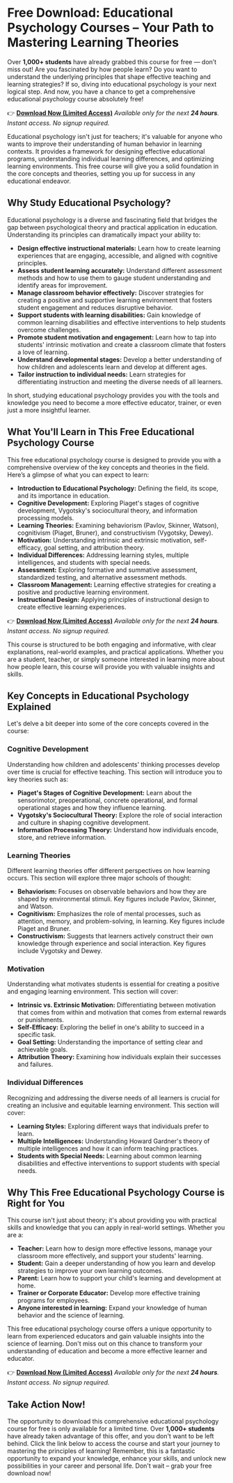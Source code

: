 # Free Download: Educational Psychology Courses – Your Path to Mastering Learning Theories

Over **1,000+ students** have already grabbed this course for free — don’t miss out!
Are you fascinated by how people learn? Do you want to understand the underlying principles that shape effective teaching and learning strategies? If so, diving into educational psychology is your next logical step. And now, you have a chance to get a comprehensive educational psychology course absolutely free!

👉 [**Download Now (Limited Access)**](https://udemywork.com/educational-psychology-courses)
_Available only for the next **24 hours**. Instant access. No signup required._

Educational psychology isn't just for teachers; it's valuable for anyone who wants to improve their understanding of human behavior in learning contexts. It provides a framework for designing effective educational programs, understanding individual learning differences, and optimizing learning environments. This free course will give you a solid foundation in the core concepts and theories, setting you up for success in any educational endeavor.

## Why Study Educational Psychology?

Educational psychology is a diverse and fascinating field that bridges the gap between psychological theory and practical application in education. Understanding its principles can dramatically impact your ability to:

*   **Design effective instructional materials:** Learn how to create learning experiences that are engaging, accessible, and aligned with cognitive principles.
*   **Assess student learning accurately:** Understand different assessment methods and how to use them to gauge student understanding and identify areas for improvement.
*   **Manage classroom behavior effectively:** Discover strategies for creating a positive and supportive learning environment that fosters student engagement and reduces disruptive behavior.
*   **Support students with learning disabilities:** Gain knowledge of common learning disabilities and effective interventions to help students overcome challenges.
*   **Promote student motivation and engagement:** Learn how to tap into students' intrinsic motivation and create a classroom climate that fosters a love of learning.
*   **Understand developmental stages:** Develop a better understanding of how children and adolescents learn and develop at different ages.
*   **Tailor instruction to individual needs:** Learn strategies for differentiating instruction and meeting the diverse needs of all learners.

In short, studying educational psychology provides you with the tools and knowledge you need to become a more effective educator, trainer, or even just a more insightful learner.

## What You'll Learn in This Free Educational Psychology Course

This free educational psychology course is designed to provide you with a comprehensive overview of the key concepts and theories in the field. Here’s a glimpse of what you can expect to learn:

*   **Introduction to Educational Psychology:** Defining the field, its scope, and its importance in education.
*   **Cognitive Development:** Exploring Piaget's stages of cognitive development, Vygotsky's sociocultural theory, and information processing models.
*   **Learning Theories:** Examining behaviorism (Pavlov, Skinner, Watson), cognitivism (Piaget, Bruner), and constructivism (Vygotsky, Dewey).
*   **Motivation:** Understanding intrinsic and extrinsic motivation, self-efficacy, goal setting, and attribution theory.
*   **Individual Differences:** Addressing learning styles, multiple intelligences, and students with special needs.
*   **Assessment:** Exploring formative and summative assessment, standardized testing, and alternative assessment methods.
*   **Classroom Management:** Learning effective strategies for creating a positive and productive learning environment.
*   **Instructional Design:** Applying principles of instructional design to create effective learning experiences.

👉 [**Download Now (Limited Access)**](https://udemywork.com/educational-psychology-courses)
_Available only for the next **24 hours**. Instant access. No signup required._

This course is structured to be both engaging and informative, with clear explanations, real-world examples, and practical applications. Whether you are a student, teacher, or simply someone interested in learning more about how people learn, this course will provide you with valuable insights and skills.

## Key Concepts in Educational Psychology Explained

Let's delve a bit deeper into some of the core concepts covered in the course:

### Cognitive Development

Understanding how children and adolescents' thinking processes develop over time is crucial for effective teaching. This section will introduce you to key theories such as:

*   **Piaget's Stages of Cognitive Development:** Learn about the sensorimotor, preoperational, concrete operational, and formal operational stages and how they influence learning.
*   **Vygotsky's Sociocultural Theory:** Explore the role of social interaction and culture in shaping cognitive development.
*   **Information Processing Theory:** Understand how individuals encode, store, and retrieve information.

### Learning Theories

Different learning theories offer different perspectives on how learning occurs. This section will explore three major schools of thought:

*   **Behaviorism:** Focuses on observable behaviors and how they are shaped by environmental stimuli. Key figures include Pavlov, Skinner, and Watson.
*   **Cognitivism:** Emphasizes the role of mental processes, such as attention, memory, and problem-solving, in learning. Key figures include Piaget and Bruner.
*   **Constructivism:** Suggests that learners actively construct their own knowledge through experience and social interaction. Key figures include Vygotsky and Dewey.

### Motivation

Understanding what motivates students is essential for creating a positive and engaging learning environment. This section will cover:

*   **Intrinsic vs. Extrinsic Motivation:** Differentiating between motivation that comes from within and motivation that comes from external rewards or punishments.
*   **Self-Efficacy:** Exploring the belief in one's ability to succeed in a specific task.
*   **Goal Setting:** Understanding the importance of setting clear and achievable goals.
*   **Attribution Theory:** Examining how individuals explain their successes and failures.

### Individual Differences

Recognizing and addressing the diverse needs of all learners is crucial for creating an inclusive and equitable learning environment. This section will cover:

*   **Learning Styles:** Exploring different ways that individuals prefer to learn.
*   **Multiple Intelligences:** Understanding Howard Gardner's theory of multiple intelligences and how it can inform teaching practices.
*   **Students with Special Needs:** Learning about common learning disabilities and effective interventions to support students with special needs.

## Why This Free Educational Psychology Course is Right for You

This course isn't just about theory; it's about providing you with practical skills and knowledge that you can apply in real-world settings. Whether you are a:

*   **Teacher:** Learn how to design more effective lessons, manage your classroom more effectively, and support your students' learning.
*   **Student:** Gain a deeper understanding of how you learn and develop strategies to improve your own learning outcomes.
*   **Parent:** Learn how to support your child's learning and development at home.
*   **Trainer or Corporate Educator:** Develop more effective training programs for employees.
*   **Anyone interested in learning:** Expand your knowledge of human behavior and the science of learning.

This free educational psychology course offers a unique opportunity to learn from experienced educators and gain valuable insights into the science of learning. Don't miss out on this chance to transform your understanding of education and become a more effective learner and educator.

👉 [**Download Now (Limited Access)**](https://udemywork.com/educational-psychology-courses)
_Available only for the next **24 hours**. Instant access. No signup required._

## Take Action Now!

The opportunity to download this comprehensive educational psychology course for free is only available for a limited time. Over **1,000+ students** have already taken advantage of this offer, and you don't want to be left behind. Click the link below to access the course and start your journey to mastering the principles of learning! Remember, this is a fantastic opportunity to expand your knowledge, enhance your skills, and unlock new possibilities in your career and personal life. Don't wait – grab your free download now!

